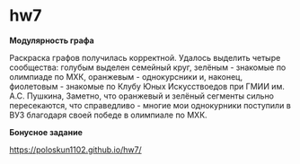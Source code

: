 # hw7
**Модулярность графа**

Раскраска графов получилась корректной. Удалось выделить четыре сообщества: голубым выделен семейный круг, зелёным - знакомые по олимпиаде по МХК, оранжевым - однокурсники и, наконец, фиолетовым - знакомые по Клубу Юных Искусствоедов при ГМИИ им. А.С. Пушкина, Заметно, что оранжевый и зелёный сегменты сильно пересекаются, что справедливо - многие мои однокурники поступили в ВУЗ благодаря своей победе в олимпиале по МХК.

**Бонусное задание**

https://poloskun1102.github.io/hw7/

